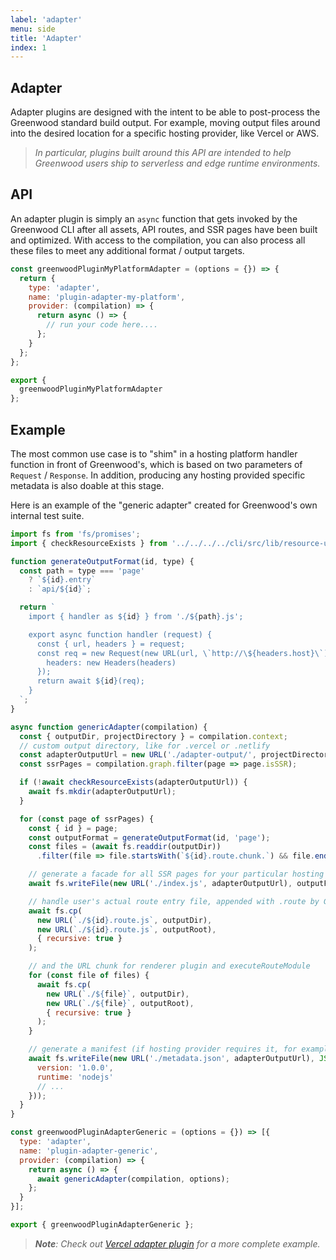 ```yaml
---
label: 'adapter'
menu: side
title: 'Adapter'
index: 1
---
```


## Adapter

Adapter plugins are designed with the intent to be able to post-process the Greenwood standard build output.  For example, moving output files around into the desired location for a specific hosting provider, like Vercel or AWS.

> _In particular, plugins built around this API are intended to help Greenwood users ship to serverless and edge runtime environments._

## API

An adapter plugin is simply an `async` function that gets invoked by the Greenwood CLI after all assets, API routes, and SSR pages have been built and optimized.  With access to the compilation, you can also process all these files to meet any additional format / output targets.

<!-- eslint-disable no-unused-vars -->
```js
const greenwoodPluginMyPlatformAdapter = (options = {}) => {
  return {
    type: 'adapter',
    name: 'plugin-adapter-my-platform',
    provider: (compilation) => {
      return async () => {
        // run your code here....
      };
    }
  };
};

export {
  greenwoodPluginMyPlatformAdapter
};
```

## Example

The most common use case is to "shim" in a hosting platform handler function in front of Greenwood's, which is based on two parameters of `Request` / `Response`.  In addition, producing any hosting provided specific metadata is also doable at this stage.

Here is an example of the "generic adapter" created for Greenwood's own internal test suite.

```js
import fs from 'fs/promises';
import { checkResourceExists } from '../../../../cli/src/lib/resource-utils.js';

function generateOutputFormat(id, type) {
  const path = type === 'page'
    ? `${id}.entry`
    : `api/${id}`;

  return `
    import { handler as ${id} } from './${path}.js';

    export async function handler (request) {
      const { url, headers } = request;
      const req = new Request(new URL(url, \`http://\${headers.host}\`), {
        headers: new Headers(headers)
      });
      return await ${id}(req);
    }
  `;
}

async function genericAdapter(compilation) {
  const { outputDir, projectDirectory } = compilation.context;
  // custom output directory, like for .vercel or .netlify
  const adapterOutputUrl = new URL('./adapter-output/', projectDirectory);
  const ssrPages = compilation.graph.filter(page => page.isSSR);

  if (!await checkResourceExists(adapterOutputUrl)) {
    await fs.mkdir(adapterOutputUrl);
  }

  for (const page of ssrPages) {
    const { id } = page;
    const outputFormat = generateOutputFormat(id, 'page');
    const files = (await fs.readdir(outputDir))
      .filter(file => file.startsWith(`${id}.route.chunk.`) && file.endsWith('.js'));

    // generate a facade for all SSR pages for your particular hosting provider
    await fs.writeFile(new URL('./index.js', adapterOutputUrl), outputFormat);

    // handle user's actual route entry file, appended with .route by Greenwood
    await fs.cp(
      new URL(`./${id}.route.js`, outputDir),
      new URL(`./${id}.route.js`, outputRoot),
      { recursive: true }
    );

    // and the URL chunk for renderer plugin and executeRouteModule
    for (const file of files) {
      await fs.cp(
        new URL(`./${file}`, outputDir),
        new URL(`./${file}`, outputRoot),
        { recursive: true }
      );
    }

    // generate a manifest (if hosting provider requires it, for example)
    await fs.writeFile(new URL('./metadata.json', adapterOutputUrl), JSON.stringify({
      version: '1.0.0',
      runtime: 'nodejs'
      // ...
    }));
  }
}

const greenwoodPluginAdapterGeneric = (options = {}) => [{
  type: 'adapter',
  name: 'plugin-adapter-generic',
  provider: (compilation) => {
    return async () => {
      await genericAdapter(compilation, options);
    };
  }
}];

export { greenwoodPluginAdapterGeneric };
```

> _**Note**: Check out [Vercel adapter plugin](https://github.com/ProjectEvergreen/greenwood/tree/master/packages/plugin-adapter-vercel) for a more complete example._